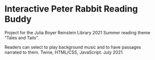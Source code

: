 # Interactive Peter Rabbit Reading Buddy

Project for the Julia Boyer Reinstein Library 2021 Summer reading theme “Tales and Tails”.

Readers can select to play background music and to have passages narrated to them. Twine, HTML/CSS, JavaScript. July 2021.
